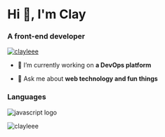 <!---
ClayLeee/ClayLeee is a ✨ special ✨ repository because its `README.md` (this file) appears on your GitHub profile.
You can click the Preview link to take a look at your changes.
![Anurag's GitHub stats](https://github-readme-stats.vercel.app/api?username=ClayLeee&show_icons=true&theme=transparent)
--->

<h1 align="left">Hi 👋, I'm Clay</h1>
<h3 align="left">A front-end developer</h3>

<p align="left"> <a href="https://github.com/ryo-ma/github-profile-trophy"><img src="https://github-profile-trophy.vercel.app/?username=clayleee" alt="clayleee" /></a> </p>

- 🔭 I’m currently working on **a DevOps platform**

- 💬 Ask me about **web technology and fun things**

<h3 align="left">Languages</h3>
<p align="left">
  <img src="https://img.shields.io/badge/JavaScript-323330?style=for-the-badge&logo=javascript&logoColor=F7DF1E" alt="javascript logo" />
</p>

<p><img align="center" src="https://github-readme-streak-stats.herokuapp.com/?user=clayleee&" alt="clayleee" /></p>
